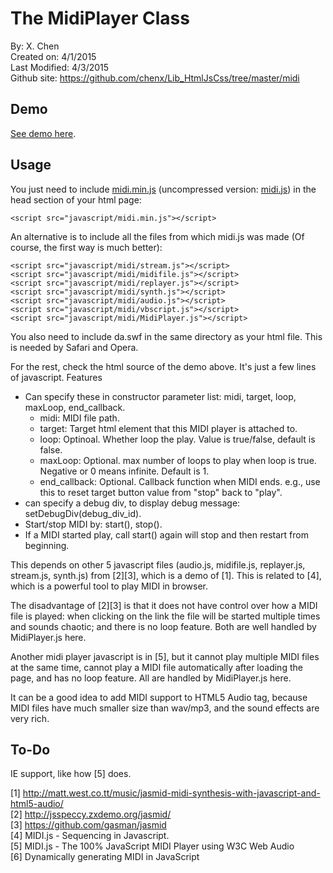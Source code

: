 The MidiPlayer Class
============

By: X. Chen  
Created on: 4/1/2015  
Last Modified: 4/3/2015  
Github site: https://github.com/chenx/Lib_HtmlJsCss/tree/master/midi

Demo
-----

<a href="http://homecox.com/games/midi/">See demo here</a>.

Usage
-----

You just need to include <a href="https://github.com/chenx/Lib_HtmlJsCss/tree/master/midi/javascript">midi.min.js</a> (uncompressed version: <a href="https://github.com/chenx/Lib_HtmlJsCss/blob/master/midi/javascript/midi.js">midi.js</a>) in the head section of your html page:

    <script src="javascript/midi.min.js"></script>

An alternative is to include all the files from which midi.js was made (Of course, the first way is much better):

    <script src="javascript/midi/stream.js"></script>
    <script src="javascript/midi/midifile.js"></script>
    <script src="javascript/midi/replayer.js"></script>
    <script src="javascript/midi/synth.js"></script>
    <script src="javascript/midi/audio.js"></script>
    <script src="javascript/midi/vbscript.js"></script>
    <script src="javascript/midi/MidiPlayer.js"></script>

You also need to include da.swf in the same directory as your html file. This is needed by Safari and Opera.

For the rest, check the html source of the demo above. It's just a few lines of javascript.
Features

* Can specify these in constructor parameter list: midi, target, loop, maxLoop, end_callback.
    - midi: MIDI file path.
    - target: Target html element that this MIDI player is attached to.
    - loop: Optinoal. Whether loop the play. Value is true/false, default is false.
    - maxLoop: Optional. max number of loops to play when loop is true. Negative or 0 means infinite. Default is 1.
    - end_callback: Optional. Callback function when MIDI ends.
      e.g., use this to reset target button value from "stop" back to "play".
* can specify a debug div, to display debug message: setDebugDiv(debug_div_id).
* Start/stop MIDI by: start(), stop().
* If a MIDI started play, call start() again will stop and then restart from beginning.

This depends on other 5 javascript files (audio.js, midifile.js, replayer.js, stream.js, synth.js) from [2][3], which is a demo of [1]. This is related to [4], which is a powerful tool to play MIDI in browser.

The disadvantage of [2][3] is that it does not have control over how a MIDI file is played: when clicking on the link the file will be started multiple times and sounds chaotic; and there is no loop feature. Both are well handled by MidiPlayer.js here.

Another midi player javascript is in [5], but it cannot play multiple MIDI files at the same time, cannot play a MIDI file automatically after loading the page, and has no loop feature. All are handled by MidiPlayer.js here.

It can be a good idea to add MIDI support to HTML5 Audio tag, because MIDI files have much smaller size than wav/mp3, and the sound effects are very rich.

To-Do
-----

IE support, like how [5] does.  

[1] http://matt.west.co.tt/music/jasmid-midi-synthesis-with-javascript-and-html5-audio/  
[2] http://jsspeccy.zxdemo.org/jasmid/  
[3] https://github.com/gasman/jasmid  
[4] MIDI.js - Sequencing in Javascript.  
[5] MIDI.js - The 100% JavaScript MIDI Player using W3C Web Audio  
[6] Dynamically generating MIDI in JavaScript  



